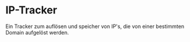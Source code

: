 # IP-Tracker
Ein Tracker zum auflösen und speicher von IP's, die von einer bestimmten Domain aufgelöst werden.


